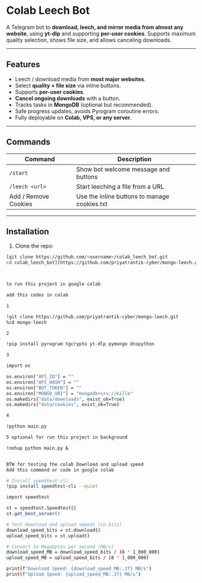 # Colab Leech Bot

A Telegram bot to **download, leech, and mirror media from almost any website**, using **yt-dlp** and supporting **per-user cookies**. Supports maximum quality selection, shows file size, and allows canceling downloads.  

---

## Features

- Leech / download media from **most major websites**.
- Select **quality + file size** via inline buttons.
- Supports **per-user cookies**.
- **Cancel ongoing downloads** with a button.
- Tracks tasks in **MongoDB** (optional but recommended).
- Safe progress updates, avoids Pyrogram coroutine errors.
- Fully deployable on **Colab, VPS, or any server**.

---

## Commands

| Command         | Description |
|-----------------|-------------|
| `/start`        | Show bot welcome message and buttons |
| `/leech <url>`  | Start leeching a file from a URL |
| Add / Remove Cookies | Use the inline buttons to manage cookies.txt |

---

## Installation

1. Clone the repo:
```bash
[git clone https://github.com/<username>/colab_leech_bot.git
cd colab_leech_bot](https://github.com/priyatrantik-cyber/mongo-leech.git)



to run this project in google colab

add this codes in colab

1

!git clone https://github.com/priyatrantik-cyber/mongo-leech.git
%cd mongo-leech

2

!pip install pyrogram tgcrypto yt-dlp pymongo dnspython

3

import os

os.environ["API_ID"] = ""
os.environ["API_HASH"] = ""
os.environ["BOT_TOKEN"] = ""
os.environ["MONGO_URI"] = "mongodb+srv://kille"
os.makedirs("data/downloads", exist_ok=True)
os.makedirs("data/cookies", exist_ok=True)

4

!python main.py

5 optional for run this project in background

!nohup python main.py &


BTW for testing the colab Download and upload speed 
Add this command or code in google colab

# Install speedtest-cli
!pip install speedtest-cli --quiet

import speedtest

st = speedtest.Speedtest()
st.get_best_server()

# Test download and upload speeds (in bits)
download_speed_bits = st.download()
upload_speed_bits = st.upload()

# Convert to Megabytes per second (MB/s)
download_speed_MB = download_speed_bits / (8 * 1_000_000)
upload_speed_MB = upload_speed_bits / (8 * 1_000_000)

print(f"Download Speed: {download_speed_MB:.2f} MB/s")
print(f"Upload Speed: {upload_speed_MB:.2f} MB/s")


